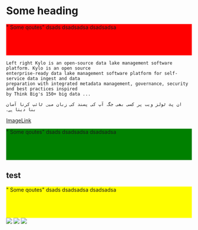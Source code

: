 <h1>Some heading</h1>

<div style="background-color:red;">
"
Some qoutes"
dsads
dsadsadsa
dsadsadsa
<br/>
<br/><br/><br/><br/>

</div>

    Left right Kylo is an open-source data lake management software platform. Kylo is an open source
    enterprise-ready data lake management software platform for self-service data ingest and data 
    preparation with integrated metadata management, governance, security and best practices inspired
    by Think Big's 150+ big data ...
    
    ان پٹ ٹولز ویب پر کسی بھی جگہ آپ کی پسند کی زبان میں ٹائپ کرنا آسان بنا دیتا ہے۔
    
    
<a href="">ImageLink</a>

<div style="background-color:green;">
"
Some qoutes"
dsads
dsadsadsa
dsadsadsa
<br/>
<br/><br/><br/><br/>

</div>

<h2>test</h2>
<div style="background-color:yellow;">
"
Some qoutes"
dsads
dsadsadsa
dsadsadsa
<br/>
<br/><br/><br/><br/>

</div>

<img src="http://via.placeholder.com/350x150">

<img src="http://via.placeholder.com/450x190">

<img src="http://via.placeholder.com/650x140">

